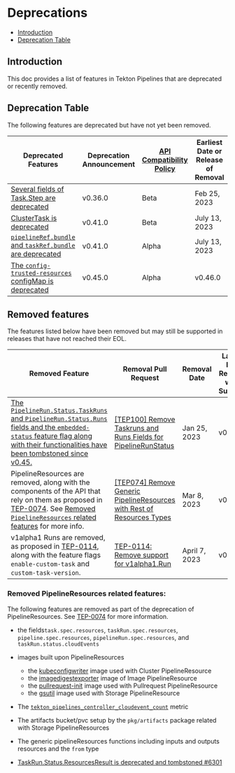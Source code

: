 <!--
---
linkTitle: "Deprecations"
weight: 107
---
-->

# Deprecations

- [Introduction](#introduction)
- [Deprecation Table](#deprecation-table)

## Introduction

This doc provides a list of features in Tekton Pipelines that are
deprecated or recently removed.

## Deprecation Table

The following features are deprecated but have not yet been removed.

| Deprecated Features                                                                                                                                                                                                      | Deprecation Announcement                                             | [API Compatibility Policy](https://github.com/tektoncd/pipeline/tree/main/api_compatibility_policy.md) | Earliest Date or Release of Removal |
|------------------------------------------------------------------------------------------------------------------------------------------------------------------------------------------------------------------------------|----------------------------------------------------------------------|--------------------------------------------------------------------------------------------------------|-------------------------------------|
| [Several fields of Task.Step are deprecated](https://github.com/tektoncd/pipeline/issues/4737)                                                                                                                               | v0.36.0                                                              | Beta                                                                                                   | Feb 25, 2023                        |
| [ClusterTask is deprecated](https://github.com/tektoncd/pipeline/issues/4476)                                                                                                                                                | v0.41.0                                                              | Beta                                                                                                   | July 13, 2023                       |
| [`pipelineRef.bundle` and `taskRef.bundle` are deprecated](https://github.com/tektoncd/pipeline/issues/5514)                                                                                                                 | v0.41.0                                                              | Alpha                                                                                                  | July 13, 2023                       |
| [The `config-trusted-resources` configMap is deprecated](https://github.com/tektoncd/pipeline/issues/5852)                                                                                                                 | v0.45.0                                                              | Alpha                                                                                                  | v0.46.0                       |

## Removed features

The features listed below have been removed but may still be supported in releases that have not reached their EOL.

| Removed Feature                                                                                                                                                                                                   | Removal Pull Request  | Removal Date | Latest LTS Release with Support | EOL of Supported Release |
|------------------------------------------------------------------------------------------------------------------------------------------------------------------------------------------------------------------------------|----------------------------------------------------------------------|--------------------------------------------------------------------------------------------------------|-------------------------------------|-------------------------------------|
| [The `PipelineRun.Status.TaskRuns` and `PipelineRun.Status.Runs` fields and the `embedded-status` feature flag along with their functionalities have been tombstoned since v0.45.](https://github.com/tektoncd/community/blob/main/teps/0100-embedded-taskruns-and-runs-status-in-pipelineruns.md)                                                             | [[TEP100] Remove Taskruns and Runs Fields for PipelineRunStatus](https://github.com/tektoncd/pipeline/pull/6099)         | Jan 25, 2023 | v0.44.0 | Jan 24, 2024 |
| PipelineResources are removed, along with the components of the API that rely on them as proposed in [TEP-0074](https://github.com/tektoncd/community/blob/main/teps/0074-deprecate-pipelineresources.md). See [Removed `PipelineResources` related features](#removed-pipelineresources-related-features) for more info. | [[TEP074] Remove Generic PipelineResources with Rest of Resources Types](https://github.com/tektoncd/pipeline/pull/6150) | Mar 8, 2023  | v0.44.0 | Jan 24, 2024 |
| v1alpha1 Runs are removed, as proposed in [TEP-0114](https://github.com/tektoncd/community/blob/main/teps/0114-custom-tasks-beta.md), along with the feature flags `enable-custom-task` and `custom-task-version`. | [TEP-0114: Remove support for v1alpha1.Run](https://github.com/tektoncd/pipeline/pull/6508) | April 7, 2023  | v0.44.0 | Jan 24, 2024 |

### Removed PipelineResources related features:

The following features are removed as part of the deprecation of PipelineResources.
See [TEP-0074](https://github.com/tektoncd/community/blob/main/teps/0074-deprecate-pipelineresources.md) for more information.

- the fields`task.spec.resources`, `taskRun.spec.resources`, `pipeline.spec.resources`, `pipelineRun.spec.resources`, and `taskRun.status.cloudEvents`

- images built upon PipelineResources
  - the [kubeconfigwriter](https://github.com/tektoncd/pipeline/blob/release-v0.43.x/pkg/apis/pipeline/images.go#L36) image used with Cluster PipelineResource
  - the [imagedigestexporter](https://github.com/tektoncd/pipeline/blob/release-v0.43.x/pkg/apis/pipeline/images.go#L46) image of Image PipelineResource
  - the [pullrequest-init](https://github.com/tektoncd/pipeline/blob/c95d34f2d09854d58b4f24663a026740a5543a88/pkg/apis/pipeline/images.go#L44) image used with Pullrequest PipelineResource
  - the [gsutil](https://github.com/tektoncd/pipeline/blob/c95d34f2d09854d58b4f24663a026740a5543a88/pkg/apis/pipeline/images.go#L42) image used with Storage PipelineResource

- The [`tekton_pipelines_controller_cloudevent_count`](https://github.com/tektoncd/pipeline/blob/main/docs/metrics.md) metric

- The artifacts bucket/pvc setup by the `pkg/artifacts` package related with Storage PipelineResources

- The generic pipelineResources functions including inputs and outputs resources and the `from` type

- [TaskRun.Status.ResourcesResult is deprecated and tombstoned #6301](https://github.com/tektoncd/pipeline/issues/6325)